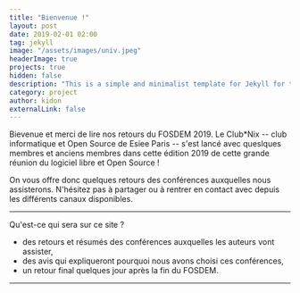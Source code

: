 ```yaml
---
title: "Bienvenue !"
layout: post
date: 2019-02-01 02:00
tag: jekyll
image: "/assets/images/univ.jpeg"
headerImage: true
projects: true
hidden: false
description: "This is a simple and minimalist template for Jekyll for those who likes to eat noodles."
category: project
author: kidon
externalLink: false
---
```


Bievenue et merci de lire nos retours du FOSDEM 2019. Le Club*Nix -- club informatique et Open Source de Esiee Paris -- s'est lancé avec queslques membres et anciens membres dans cette édition 2019 de cette grande réunion du logiciel libre et Open Source !

On vous offre donc quelques retours des conférences auxquelles nous assisterons.
N'hésitez pas à partager ou à rentrer en contact avec depuis les différents canaux disponibles.

---

Qu'est-ce qui sera sur ce site ?

- des retours et résumés des conférences auxquelles les auteurs vont assister,
- des avis qui expliqueront pourquoi nous avons choisi ces conférences,
- un retour final quelques jour après la fin du FOSDEM.

---
